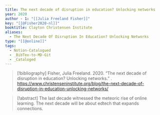 ```yaml
---
title: The next decade of disruption in education? Unlocking networks
year: 2020
author - 1: "[[Julia Freeland Fisher]]"
key: "[[@Fisher2020-nl]]"
booktitle: Clayton Christensen Institute
aliases:
  - The Next Decade Of Disruption In Education? Unlocking Networks
type: "[[@online]]"
tags:
  - Notion-Catalogued
  - _BibTex-to-MD-Git
  - _Cataloged
---
```


> [!bibliography]
> Fisher, Julia Freeland. 2020. “The next decade of disruption in education? Unlocking networks.” . https://www.christenseninstitute.org/blog/the-next-decade-of-disruption-in-education-unlocking-networks/

> [!abstract]
> The last decade witnessed the meteoric rise of online learning. The next decade will be about edtech that expands connections.